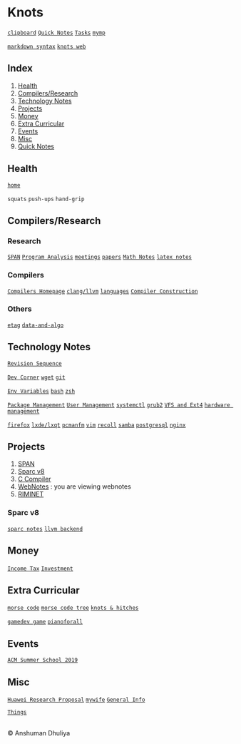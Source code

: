 Knots
====================

[`clipboard`](clipboard.txt)
[`Quick Notes`](quick_notes.html)
[`Tasks`](tasks.html)
[`mymp`](mymp.html)

[`markdown syntax`](technology/webdev/markdown.html)
[`knots web`](http://adhuliya.pythonanywhere.com/_knots_.html)

Index
--------
1. [Health](#health)
1. [Compilers/Research](#compilers)
3. [Technology Notes](#technology)
4. [Projects](#projects)
5. [Money](#money)
6. [Extra Curricular](#extra)
7. [Events](#events)
8. [Misc](#misc)
9. [Quick Notes](quick_notes.html)

Health <a name="health"></a>
---------------
[`home`](health/index.html)

`squats` `push-ups` `hand-grip`

Compilers/Research <a name="compilers"></a>
------------------------

### Research
[`SPAN`](span/__span.html)
[`Program Analysis`](program-analysis/pa.html) 
[`meetings`](compilers/meetings/meetings.html)
[`papers`](program-analysis/papers/papers.html)
[`Math Notes`](math/math.html)
[`latex notes`](latex/latex.html)

### Compilers
[`Compilers Homepage`](compilers/index.html)
[`clang/llvm`](compilers/llvm/index.html)
[`languages`](compilers/languages/languages.html)
[`Compiler Construction`](compilers/index.html)

### Others
[`etag`](etag/etag.html)
[`data-and-algo`](data-and-algo/index.html)

Technology Notes <a name="technology"></a>
-------------------------
[`Revision Sequence`](technology/revision.html)

[`Dev Corner`](dev/dev.html)
[`wget`](technology/webdev/wget.html)
[`git`](technology/git.html)

[`Env Variables`](#)
[`bash`](technology/sysadmin/bash.html)
[`zsh`](technology/sysadmin/zsh.html)

[`Package Management`](#)
[`User Management`](#)
[`systemctl`](#)
[`grub2`](#)
[`VFS and Ext4`](#)
[`hardware management`](#)

[`firefox`](#)
[`lxde/lxqt`](#)
[`pcmanfm`](#)
[`vim`](#)
[`recoll`](technology/recoll.html)
[`samba`](#)
[`postgresql`](#)
[`nginx`](#)


Projects <a name="projects"></a>
----------------
1. [SPAN](span/__span.html)
2. [Sparc v8](#sparc)
3. [C Compiler](compiler/ccompiler.html)
4. [WebNotes](misc/webnotes.html) : you are viewing webnotes
6. [RIMINET](riminet/__riminet_.html)

### Sparc v8 <a name="sparc"></a>
[`sparc notes`](sparc/sparc.html)
[`llvm backend`](compilers/llvm/backend.html)

<a name="money"></a>

Money
------------------
[`Income Tax`](money/incometax.html)
[`Investment`](money/__investment.html)

<a name="extra"></a>

Extra Curricular
---------------------------
[`morse code`](extra-curricular/international-morse-code.png)
[`morse code tree`](extra-curricular/morse-code-tree.jpg)
[`knots & hitches`](extra-curricular/knots_n_hitches.html)

[`gamedev game`](games/gamedev-js/index.html)
[`pianoforall`](extra-curricular/pianoforall/pianoforall.html)

<a name="events"></a>

Events
----------------
[`ACM Summer School 2019`](events/acm-summer-school-2019/index.html)

<a name="misc"></a>
## Misc
[`Huawei Research Proposal`](misc/huawei-research-proposal.html)
[`mywife`](misc/mywife.html)
[`General Info`](misc/general_info.html)

[`Things`](things/index.html)

<div class="footer"> <br/> &copy; Anshuman Dhuliya <br/> </div>

